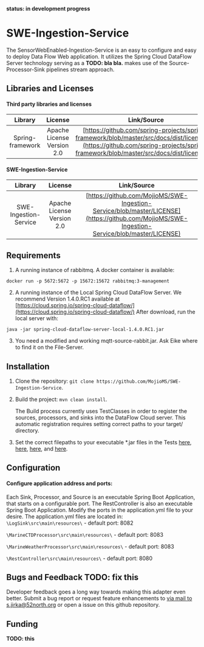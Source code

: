 #### status: in development progress

# SWE-Ingestion-Service

The SensorWebEnabled-Ingestion-Service is an easy to configure and easy to deploy Data Flow Web application. It utilizes the Spring Cloud DataFlow Server technology serving as a **TODO: bla bla.** makes use of the Source-Processor-Sink pipelines stream approach.

## Libraries and Licenses

#### Third party libraries and licenses

|Library|License|Link/Source|
|:----:|:----:|:----:|
|Spring-framework|Apache License Version 2.0|[https://github.com/spring-projects/spring-framework/blob/master/src/docs/dist/license.txt](https://github.com/spring-projects/spring-framework/blob/master/src/docs/dist/license.txt)|

#### SWE-Ingestion-Service

|Library|License|Link/Source|
|:----:|:----:|:-----:|
|SWE-Ingestion-Service|Apache License Version 2.0|[https://github.com/MojioMS/SWE-Ingestion-Service/blob/master/LICENSE](https://github.com/MojioMS/SWE-Ingestion-Service/blob/master/LICENSE)|

## Requirements

1. A running instance of rabbitmq. A docker container is available:

`docker run -p 5672:5672 -p 15672:15672 rabbitmq:3-management`

2. A running instance of the Local Spring Cloud DataFlow Server. We recommend Version 1.4.0.RC1 available at [https://cloud.spring.io/spring-cloud-dataflow/](https://cloud.spring.io/spring-cloud-dataflow/) After download, run the local server with:

`java -jar spring-cloud-dataflow-server-local-1.4.0.RC1.jar`

3. You need a modified and working mqtt-source-rabbit.jar. Ask Eike where to find it on the File-Server.
 
## Installation

  1. Clone the repository: `git clone https://github.com/MojioMS/SWE-Ingestion-Service`.

  2. Build the project: `mvn clean install`.
  
     The Build process currently uses TestClasses in order to register the sources, processors, and sinks into the DataFlow Cloud server. This automatic registration requires setting correct paths to your target/ directory.
	 
  3. Set the correct filepaths to your executable *.jar files in the Tests [here](https://github.com/MojioMS/SWE-Ingestion-Service/blob/dev/RestController/src/test/java/org/n52/stream/seadatacloud/restcontroller/test/RegisterAppsOnStartTest.java#L26), [here](https://github.com/MojioMS/SWE-Ingestion-Service/blob/dev/RestController/src/test/java/org/n52/stream/seadatacloud/restcontroller/test/RegisterAppsOnStartTest.java#L33), [here](https://github.com/MojioMS/SWE-Ingestion-Service/blob/dev/RestController/src/test/java/org/n52/stream/seadatacloud/restcontroller/test/RegisterAppsOnStartTest.java#L35), and [here](https://github.com/MojioMS/SWE-Ingestion-Service/blob/dev/RestController/src/test/java/org/n52/stream/seadatacloud/restcontroller/test/RegisterAppsOnStartTest.java#L42).

## Configuration

#### Configure application address and ports:
  Each Sink, Processor, and Source is an executable Spring Boot Application, that starts on a configurable port. The RestController is also an executable Spring Boot Application. Modify the ports in the application.yml file to your desire. The application.yml files are located in:
  `\LogSink\src\main\resources\` - default port: 8082
  
  `\MarineCTDProcessor\src\main\resources\` - default port: 8083
  
  `\MarineWeatherProcessor\src\main\resources\` - default port: 8083
  
  `\RestController\src\main\resources\` - default port: 8080

    
## Bugs and Feedback **TODO: fix this**
Developer feedback goes a long way towards making this adapter even better. Submit a bug report or request feature enhancements to [via mail to s.jirka@52north.org](mailto:s.jirka@52north.org?Subject=SWE-Ingestion-Service) or open a issue on this github repository.

## Funding 
**TODO: this**